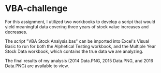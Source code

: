 # VBA-challenge

For this assignment, I utilized two workbooks to develop a script that would yield meaningful data covering three years of stock value increases and decreases.

The script "VBA Stock Analysis.bas" can be imported into Excel's Visual Basic to run for both the Alphetical Testing workbook, and the Multiple Year Stock Data workbook, which contains the true data we are analyzing.

The final results of my analysis (2014 Data.PNG, 2015 Data.PNG, and 2016 Data.PNG) are available to view.
